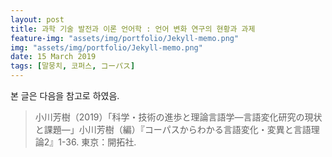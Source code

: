```yaml
---
layout: post
title: 과학 기술 발전과 이론 언어학 : 언어 변화 연구의 현황과 과제
feature-img: "assets/img/portfolio/Jekyll-memo.png"
img: "assets/img/portfolio/Jekyll-memo.png"
date: 15 March 2019
tags: [말뭉치, 코퍼스, コーパス]
---
```


본 글은 다음을 참고로 하였음.

> 小川芳樹（2019）「科学・技術の進歩と理論言語学―言語変化研究の現状と課題―」小川芳樹（編）『コーパスからわかる言語変化・変異と言語理論2』1-36. 東京：開拓社.

